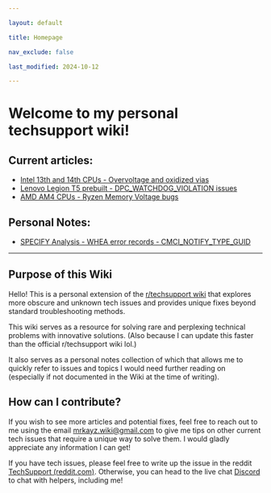 ```yaml
---

layout: default

title: Homepage

nav_exclude: false

last_modified: 2024-10-12

---
```

# Welcome to my personal techsupport wiki!

## Current articles:

* [Intel 13th and 14th CPUs - Overvoltage and oxidized vias](RTS-Extra-Docs/docs/issues/Intel-13th-and-14th-bug.html)
* [Lenovo Legion T5 prebuilt - DPC_WATCHDOG_VIOLATION issues](RTS-Extra-Docs/docs/issues/Lenovo-Legion-T5-bug.html)
* [AMD AM4 CPUs - Ryzen Memory Voltage bugs](RTS-Extra-Docs/docs/issues/Ryzen-AM4-bug.html)

## Personal Notes:

* [SPECIFY Analysis - WHEA error records - CMCI_NOTIFY_TYPE_GUID](/RTS-Extra-Docs/docs/learning/WHEA-analysis-CMCI_NOTIFY_TYPE_GUID.html)

---

## Purpose of this Wiki

Hello! This is a personal extension of the [r/techsupport wiki](https://rtech.support/) that explores more obscure and unknown tech issues and provides unique fixes beyond standard troubleshooting methods.

This wiki serves as a resource for solving rare and perplexing technical problems with innovative solutions. (Also because I can update this faster than the official r/techsupport wiki lol.)

It also serves as a personal notes collection of which that allows me to quickly refer to issues and topics I would need further reading on (especially if not documented in the Wiki at the time of writing).

## How can I contribute?

If you wish to see more articles and potential fixes, feel free to reach out to me using the email [mrkayz.wiki@gmail.com](mailto:mrkayz.wiki@gmail.com) to give me tips on other current tech issues that require a unique way to solve them. I would gladly appreciate any information I can get!

If you have tech issues, please feel free to write up the issue in the reddit [TechSupport (reddit.com)](https://www.reddit.com/r/techsupport/). Otherwise, you can head to the live chat [Discord](https://discord.com/invite/2EDwzWa) to chat with helpers, including me!